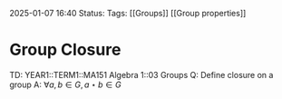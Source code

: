 2025-01-07 16:40
Status: 
Tags: [[Groups]] [[Group properties]]
# Group Closure

TD: YEAR1::TERM1::MA151 Algebra 1::03 Groups
Q: Define closure on a group
A: $\forall a,b \in G, a\star b \in G$ 
<!--ID: 1736268469856-->

